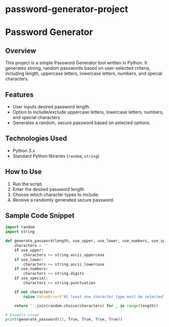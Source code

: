 # password-generator-project
# Password Generator

## Overview
This project is a simple Password Generator tool written in Python. It generates strong, random passwords based on user-selected criteria, including length, uppercase letters, lowercase letters, numbers, and special characters.

## Features
- User inputs desired password length.
- Option to include/exclude uppercase letters, lowercase letters, numbers, and special characters.
- Generates a random, secure password based on selected options.

## Technologies Used
- Python 3.x
- Standard Python libraries (`random`, `string`)

## How to Use
1. Run the script.
2. Enter the desired password length.
3. Choose which character types to include.
4. Receive a randomly generated secure password.

## Sample Code Snippet
```python
import random
import string

def generate_password(length, use_upper, use_lower, use_numbers, use_special):
    characters = ''
    if use_upper:
        characters += string.ascii_uppercase
    if use_lower:
        characters += string.ascii_lowercase
    if use_numbers:
        characters += string.digits
    if use_special:
        characters += string.punctuation

    if not characters:
        raise ValueError("At least one character type must be selected")

    return ''.join(random.choice(characters) for _ in range(length))

# Example usage
print(generate_password(12, True, True, True, True))
